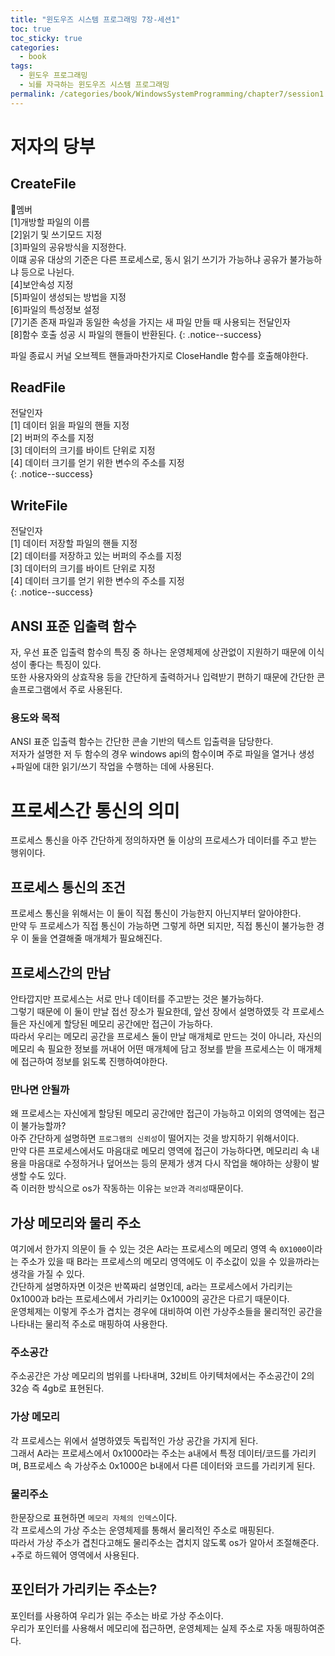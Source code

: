 ```yaml
---
title: "윈도우즈 시스템 프로그래밍 7장-세션1"
toc: true
toc_sticky: true
categories:
  - book
tags:
  - 윈도우 프로그래밍
  - 뇌를 자극하는 윈도우즈 시스템 프로그래밍
permalink: /categories/book/WindowsSystemProgramming/chapter7/session1
---
```

# 저자의 당부
## CreateFile

📍멤버<br>
[1]개방할 파일의 이름<br>
[2]읽기 및 쓰기모드 지정<br>
[3]파일의 공유방식을 지정한다.<br>
이떄 공유 대상의 기준은 다른 프로세스로, 동시 읽기 쓰기가 가능하냐 공유가 불가능하냐 등으로 나뉜다.<br>
[4]보안속성 지정<br>
[5]파일이 생성되는 방법을 지정<br>
[6]파일의 특성정보 설정<br>
[7]기존 존재 파일과 동일한 속성을 가지는 새 파일 만들 때 사용되는 전달인자<br>
[8]함수 호출 성공 시 파일의 핸들이 반환된다.
{: .notice--success}

파일 종료시 커널 오브젝트 핸들과마찬가지로 CloseHandle 함수를 호출해야한다.
## ReadFile

전달인자<br>
[1] 데이터 읽을 파일의 핸들 지정<br>
[2] 버퍼의 주소를 지정<br>
[3] 데이터의 크기를 바이트 단위로 지정<br>
[4] 데이터 크기를 얻기 위한 변수의 주소를 지정<br>
{: .notice--success}

## WriteFile

전달인자<br>
[1] 데이터 저장할 파일의 핸들 지정<br>
[2] 데이터를 저장하고 있는 버퍼의 주소를 지정<br>
[3] 데이터의 크기를 바이트 단위로 지정<br>
[4] 데이터 크기를 얻기 위한 변수의 주소를 지정<br>
{: .notice--success}

## ANSI 표준 입출력 함수
자, 우선 표준 입출력 함수의 특징 중 하나는 운영체제에 상관없이 지원하기 때문에 이식성이 좋다는 특징이 있다.<br>
또한 사용자와의 상효작용 등을 간단하게 출력하거나 입력받기 편하기 때문에 간단한 콘솔프로그램에서 주로 사용된다.<br>
### 용도와 목적
ANSI 표준 입출력 함수는 간단한 콘솔 기반의 텍스트 입출력을 담당한다.<br>
저자가 설명한 저 두 함수의 경우 windows api의 함수이며 주로 파일을 열거나 생성+파일에 대한 읽기/쓰기 작업을 수행하는 데에 사용된다.
# 프로세스간 통신의 의미
프로세스 통신을 아주 간단하게 정의하자면 둘 이상의 프로세스가 데이터를 주고 받는 행위이다.
## 프로세스 통신의 조건
프로세스 통신을 위해서는 이 둘이 직접 통신이 가능한지 아닌지부터 알아야한다.<br>
만약 두 프로세스가 직접 통신이 가능하면 그렇게 하면 되지만, 직접 통신이 불가능한 경우 이 둘을 연결해줄 매개체가 필요해진다.<br>
## 프로세스간의 만남
안타깝지만 프로세스는 서로 만나 데이터를 주고받는 것은 불가능하다.<br>
그렇기 때문에 이 둘이 만날 접선 장소가 필요한데, 앞선 장에서 설명하였듯 각 프로세스들은 자신에게 할당된 메모리 공간에만 접근이 가능하다.<br>
따라서 우리는 메모리 공간을 프로세스 둘이 만날 매개체로 만드는 것이 아니라, 자신의 메모리 속 필요한 정보를 꺼내어 어떤 매개체에 담고 정보를 받을 프로세스는 이 매개체에 접근하여 정보를 읽도록 진행하여야한다.
### 만나면 안될까
왜 프로세스는 자신에게 할당된 메모리 공간에만 접근이 가능하고 이외의 영역에는 접근이 불가능할까?<br>
아주 간단하게 설명하면 `프로그램의 신뢰성`이 떨어지는 것을 방지하기 위해서이다.<br>
만약 다른 프로세스에서도 마음대로 메모리 영역에 접근이 가능하다면, 메모리리 속 내용을 마음대로 수정하거나 덮어쓰는 등의 문제가 생겨 다시 작업을 해야하는 상황이 발생할 수도 있다.<br>
즉 이러한 방식으로 os가 작동하는 이유는 `보안`과 `격리성`때문이다.<br>
## 가상 메모리와 물리 주소
여기에서 한가지 의문이 들 수 있는 것은 A라는 프로세스의 메모리 영역 속 `0X1000`이라는 주소가 있을 때 B라는 프로세스의 메모리 영역에도 이 주소값이 있을 수 있을까라는 생각을 가질 수 있다.<br>
간단하게 설명하자면 이것은 반쪽짜리 설명인데, a라는 프로세스에서 가리키는 0x1000과 b라는 프로세스에서 가리키는 0x1000의 공간은 다르기 때문이다.<br>
운영체제는 이렇게 주소가 겹치는 경우에 대비하여 이런 가상주소들을 물리적인 공간을 나타내는 물리적 주소로 매핑하여 사용한다.
### 주소공간
주소공간은 가상 메모리의 범위를 나타내며, 32비트 아키텍처에서는 주소공간이 2의 32승 즉 4gb로 표현된다.
### 가상 메모리
각 프로세스는 위에서 설명하였듯 독립적인 가상 공간을 가지게 된다.<br>
그래서 A라는 프로세스에서 0x1000라는 주소는 a내에서 특정 데이터/코드를 가리키며, B프로세스 속 가상주소 0x1000은 b내에서 다른 데이터와 코드를 가리키게 된다.
### 물리주소
한문장으로 표현하면 `메모리 자체의 인덱스`이다.<br>
각 프로세스의 가상 주소는 운영체제를 통해서 물리적인 주소로 매핑된다.<br>
따라서 가상 주소가 겹친다고해도 물리주소는 겹치지 않도록 os가 알아서 조절해준다.
+주로 하드웨어 영역에서 사용된다.
## 포인터가 가리키는 주소는?
포인터를 사용하여 우리가 읽는 주소는 바로 가상 주소이다.<br>
우리가 포인터를 사용해서 메모리에 접근하면, 운영체제는 실제 주소로 자동 매핑하여준다.